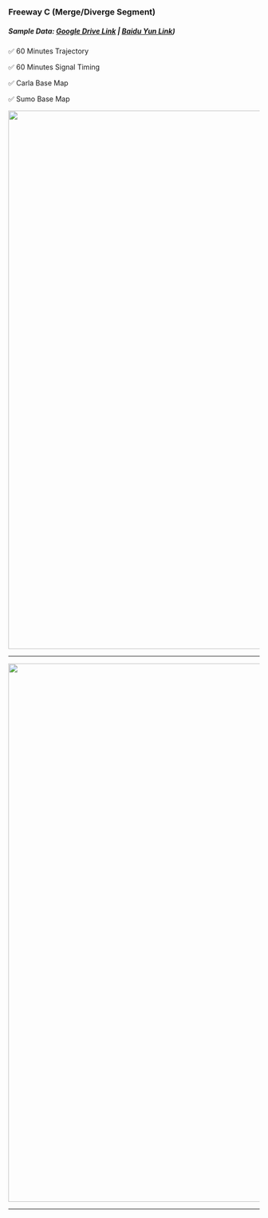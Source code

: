 ### Freeway C (Merge/Diverge Segment)

##### Sample Data: [Google Drive Link](https://drive.google.com/drive/folders/1BbOfB86a1Lzef8rTHWzd6a_jvruJIH2L?usp=sharing) | [Baidu Yun Link](https://pan.baidu.com/s/1eTrq0OTsubOAi7v9kLzCEQ?pwd=o331))

:white_check_mark:  60 Minutes Trajectory

:white_check_mark:  60 Minutes Signal Timing

:white_check_mark:  Carla Base Map

:white_check_mark:  Sumo Base Map


<img src="https://github.com/ozheng1993/UCF-SST-CitySim-Dataset/blob/main/asset/FreewayC/image/freewayCARCIS.gif" width="1080">
<hr>
<img src="https://github.com/ozheng1993/UCF-SST-CitySim-Dataset/blob/main/asset/FreewayC/image/freewayCBasemap.png" width="1080">
<hr>

